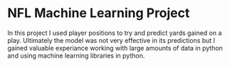 # NFL Machine Learning Project

In this project I used player positions to try and predict yards gained on a play. Ultimately the model was not very effective in its predictions but I gained valuable experiance working with large amounts of data in python and using machine learning libraries in python. 
